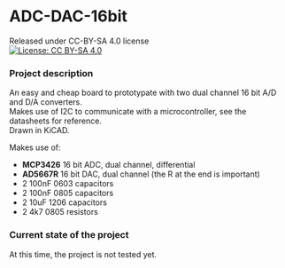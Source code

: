 # ADC-DAC-16bit

Released under CC-BY-SA 4.0 license  
[![License: CC BY-SA 4.0](https://img.shields.io/badge/License-CC%20BY--SA%204.0-lightgrey.svg)](http://creativecommons.org/licenses/by-sa/4.0/)

### Project description 
An easy and cheap board to prototypate with two dual channel 16 bit A/D and D/A converters.  
Makes use of I2C to communicate with a microcontroller, see the datasheets for reference.  
Drawn in KiCAD.

Makes use of:
* **MCP3426** 16 bit ADC, dual channel, differential
* **AD5667R** 16 bit DAC, dual channel (the R at the end is important)
* 2 100nF 0603 capacitors
* 2 100nF 0805 capacitors
* 2 10uF  1206 capacitors
* 2 4k7   0805 resistors

### Current state of the project
At this time, the project is not tested yet. 






